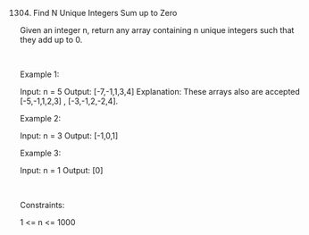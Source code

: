 1304. Find N Unique Integers Sum up to Zero

Given an integer n, return any array containing n unique integers such that they add up to 0.

 

Example 1:

Input: n = 5
Output: [-7,-1,1,3,4]
Explanation: These arrays also are accepted [-5,-1,1,2,3] , [-3,-1,2,-2,4].


Example 2:

Input: n = 3
Output: [-1,0,1]


Example 3:

Input: n = 1
Output: [0]


 

Constraints:

1 <= n <= 1000
